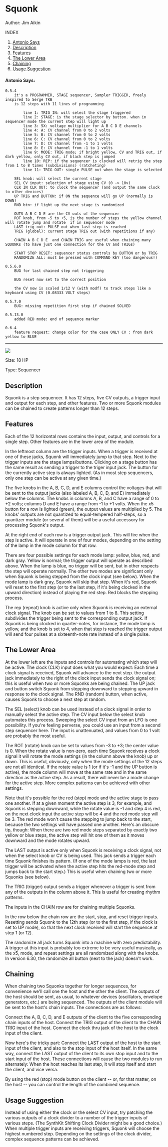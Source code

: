 # Squonk 

Author: Jim Aikin

INDEX
1. [Antonio Says](squonk.md#antonio-says)
2. [Description](squonk.md#description)
3. [Features](squonk.md#features)
4. [The Lower Area](squonk.md#the-lower-area) 
5. [Chaining](squonk.md#chaining)  
6. [Usage Suggestion](squonk.md#usage-suggestion)

#### Antonio Says:

	0.5.4
		it's a PROGRAMMER, STAGE sequencer, Sampler TRIGGER, freely inspired to Serge TKB
		is 12 steps with 11 lines of programming

			line 1: TRIG IN: will select the stage triggered
			line 2: STAGE: is the stage selector by button. when in sequencer mode the current step will light up
			line 3: 5X: voltage multiplier for A B C D E channels
			line 4: A: CV channel from 0 to 2 volts
			line 5: B: CV channel from 0 to 2 volts
			line 6: C: CV channel from 0 to 2 volts
			line 7: D: CV channel from -1 to 1 volts
			line 8: E: CV channel from -1 to 1 volts
			line 9: MODE: TRIG mode; if bright yellow, CV and TRIG out, if dark yellow, only CV out, if black step is jumped
			line 10: REP: if the sequencer is clocked will retrig the step from 1 to 8 times (subdivisions) (ratcheting)
			line 11: TRIG OUT: single PULSE out when the stage is selected

		SEL knob: will select the current stage
		SEL CV input: selection of stage using CV (0 -> 10v)
		CLK IN CLK OUT: to clock the sequencer (and output the same clock to other devices)
		UP TRIG and BUTTON: if ON the sequence will go UP (normally is DOWN)
		RND btn: if light up the next stage is randomized

		OUTS A B C D E are the CV outs of the sequencer
		ROT knob, from -5 to +5, is the number of steps the yellow channel will rotate jump and rotate  if in sequencer mode
		LAST trig out: PULSE out when last step is reached
		TRIG (global): current stage TRIG out (with repetitions if any)
		
		CHAIN A B C D E  and CHAIN TRIG are useful when chaining many SQUONKs (to have just one connection for the CV and TRIGs)

		START STOP RESET: sequencer status controls by BUTTON or by TRIG
		RANDOMIZE ALL: must be pressed with COMMAND KEY (too dangerous!)

	0.5.6.0
		BUG for last chained step not triggering
		
		BUG reset now set to the correct position
		
		the CV now is scaled 1/12 V (with modf) to track steps like a keyboard using CV (0.08333 VOLT steps)
		
	0.5.7.0
		BUG: missing repetition first step if chained SOLVED
		
	0.5.13.0
		added RED mode: end of sequence marker
		
	0.6.4
		feature request: change color for the case ONLY CV : from dark yellow to BLUE

---

![](./squonk.png)

Size: 18 HP

Type: Sequencer

## Description

Squonk is a step sequencer. It has 12 steps, five CV outputs, a trigger input and output for each step, and other features. Two or more Squonk modules can be chained to create patterns longer than 12 steps.

## Features

Each of the 12 horizontal rows contains the input, output, and controls for a single step. Other features are in the lower area of the module.

In the leftmost column are the trigger inputs. When a trigger is received at one of these jacks, Squonk will immediately jump to that step. Next to the trigger inputs are the stage lamps/buttons. Clicking on a stage button has the same result as sending a trigger to the triger input jack. The button for the currently active step is always lighted. (As in most step sequencers, only one step can be active at any given time.)

The five knobs in the A, B, C, D, and E columns control the voltages that will be sent to the output jacks (also labeled A, B, C, D, and E) immediately below the columns. The knobs in columns A, B, and C have a range of 0 to +2 volts; columns D and E have a range from -1 to +1 volts. When the x5 button for a row is lighted (green), the output values are multiplied by 5. The knobs' outputs are not quantized to equal-tempered half-steps, so a quantizer module (or several of them) will be a useful accessory for processing Squonk's output.

At the right end of each row is a trigger output jack. This will fire when the step is active. It will operate in one of four modes, depending on the setting of the lamp in the mode column for that row.

There are four possible settings for each mode lamp: yellow, blue, red, and dark gray. Yellow is normal; the trigger output will operate as described above. When the lamp is blue, no trigger will be sent, but in other respects the step will operate normally. The other two modes are significant only when Squonk is being stepped from the clock input (see below). When the mode lamp is dark gray, Squonk will skip that step. When it's red, Squonk will reset to the first step (or to the last step, if it's being clocked in the upward direction) instead of playing the red step. Red blocks the stepping process.

The rep (repeat) knob is active only when Squonk is receiving an external clock signal. The knob can be set to values from 1 to 8. This setting subdivides the trigger being sent to the corresponding output jack. If Squonk is being clocked in quarter-notes, for instance, the mode lamp is yellow, and the knob is set to 4, when that step is reached the trigger output will send four pulses at a sixteenth-note rate instead of a single pulse.

## The Lower Area

At the lower left are the inputs and controls for automating which step will be active. The clock (CLK) input does what you would expect: Each time a clock signal is received, Squonk will advance to the next step. the output jack immediately to the right of the clock input sends the clock signal on; this is useful when two or more Squonks are being chained. The UP jack and button switch Squonk from stepping downward to stepping upward in response to the clock signal. The RND (random) button, when active, causes Squonk to choose a next step at random.

The SEL (select) knob can be used instead of a clock signal in order to manually select the active step. The CV input below the select knob automates this process. Sweeping the select CV input from an LFO is one possibility. If you're feeling perverse, you could use an input from a second step sequencer here. The input is unattenuated, and values from 0 to 1 volt are probably the most useful.

The ROT (rotate) knob can be set to values from -3 to +3; the center value is 0. When the rotate value is non-zero, each time Squonk receives a clock signal it will rotate the mode settings (in the column above the knob) up or down. This is useful, obviously, only when the mode settings of the 12 steps are not all identical. If the rotate value is 1 (or if it's -1 and the UP button is active), the mode column will move at the same rate and in the same direction as the active step. As a result, there will never be a mode change for the active step. More complex patterns can be achieved with other settings.

Note that it's possible for the red (stop) mode and the active stage to pass one another. If at a given moment the active step is 3, for example, and Squonk is stepping downward, while the rotate value is -1 and step 4 is red, on the next clock input the active step will be 4 and the red mode step will be 3. The red mode won't cause the stepping to jump back to the start, because the two settings will have passed one another. Here's an obscure tip, though: When there are two red mode steps separated by exactly two yellow or blue steps, the active step will hit one of them as it moves downward and the mode rotates upward.

The LAST output is active only when Squonk is receiving a clock signal, not when the select knob or CV is being used. This jack sends a trigger each time Squonk finishes its pattern. (If one of the mode lamps is red, the last trigger will be activated when the active step hits the red-mode step and jumps back to the start step.) This is useful when chaining two or more Squonks (see below).

The TRIG (trigger) output sends a trigger whenever a trigger is sent from any of the outputs in the column above it. This is useful for creating rhythm patterns.

The inputs in the CHAIN row are for chaining multiple Squonks.

In the row below the chain row are the start, stop, and reset trigger inputs. Resetting sends Squonk to the 12th step (or to the first step, if the clock is set to UP mode), so that the next clock received will start the sequence at step 1 (or 12).

The randomize all jack turns Squonk into a machine with zero predictability. A trigger at this input is probably too extreme to be very useful musically, as the x5, mode, and repeat settings are all randomized along with the knobs. In version 6.30, the randomize all button (next to the jack) doesn't work.

## Chaining

When chaining two Squonks together for longer sequences, for convenience we'll call one the host and the other the client. The outputs of the host should be sent, as usual, to whatever devices (oscillators, envelope generators, etc.) are being sequenced. The outputs of the client module will be sent to the host's chain inputs. The connections are as follows:

Connect the A, B, C, D, and E outputs of the client to the five corresponding chain inputs of the host. Connect the TRIG output of the client to the CHAIN TRIG input of the host. Connect the clock thru jack of the host to the clock input of the client.

Now here's the tricky part: Connect the LAST output of the host to the start input of the client, and also to the stop input of the host itself. In the same way, connect the LAST output of the client to its own stop input and to the start input of the host. These connections will cause the two modules to run alternately: When the host reaches its last step, it will stop itself and start the client, and vice versa.

By using the red (stop) mode button on the client -- or, for that matter, on the host -- you can control the length of the combined sequence.

## Usage Suggestion

Instead of using either the clock or the select CV input, try patching the various outputs of a clock divider to a number of the trigger inputs of various steps. (The SynthKit Shifting Clock Divider might be a good choice.) When multiple trigger inputs are receiving triggers, Squonk will choose the highest numbered step. Depending on the settings of the clock divider, complex sequence patterns can be achieved.
